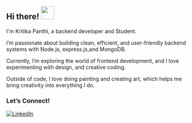 ## Hi there! <img src="https://camo.githubusercontent.com/d04509037f646eab5c2d6d130574ef059fa8eef92e45a139a827a8d06e9d5042/68747470733a2f2f656d6f6a69732e736c61636b6d6f6a69732e636f6d2f656d6f6a69732f696d616765732f313533363335313037352f343539342f626c6f622d776176652e676966" width="35" />

I'm Kritika Panthi, a backend developer and Student.

I’m passionate about building clean, efficient, and user-friendly backend systems with Node.js, express.js,and MongoDB.

Currently, I’m exploring the world of frontend development, and I love experimenting with design, and creative coding.

Outside of code, I love doing painting and creating art, which helps me bring creativity into everything I do.

### Let’s Connect!

[![LinkedIn](https://img.shields.io/badge/-LinkedIn-0A66C2?style=flat-square&logo=linkedin&logoColor=white)](https://www.linkedin.com/in/kritika-panthi-2aa127303/)  
